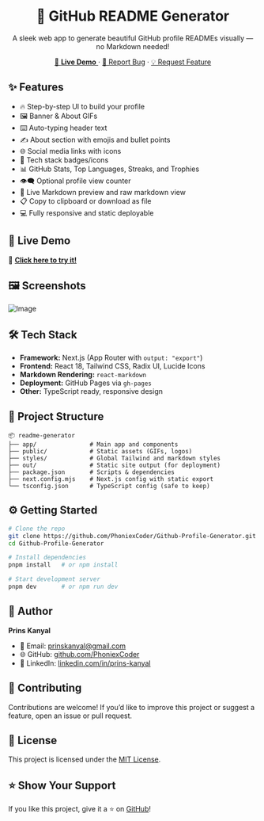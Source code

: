 
<h1 align="center">📝 GitHub README Generator</h1>
<p align="center">
  A sleek web app to generate beautiful GitHub profile READMEs visually — no Markdown needed!
</p>

<p align="center">
  <a href="https://PhoniexCoder.github.io/Github-Profile-Generator" target="_blank">
    🔗 <strong>Live Demo</strong>
  </a>
  ·
  <a href="https://github.com/PhoniexCoder/Github-Profile-Generator/issues" target="_blank">🐛 Report Bug</a>
  ·
  <a href="https://github.com/PhoniexCoder/Github-Profile-Generator/issues" target="_blank">💡 Request Feature</a>
</p>

## ✨ Features

* 🔥 Step-by-step UI to build your profile
* 🖼️ Banner & About GIFs
* ⌨️ Auto-typing header text
* ✍️ About section with emojis and bullet points
* 🌐 Social media links with icons
* 🧰 Tech stack badges/icons
* 📊 GitHub Stats, Top Languages, Streaks, and Trophies
* 👁️‍🗨️ Optional profile view counter
* 🧾 Live Markdown preview and raw markdown view
* 📋 Copy to clipboard or download as file
* 💻 Fully responsive and static deployable

## 🚀 Live Demo

🔗 **[Click here to try it!](https://PhoniexCoder.github.io/Github-Profile-Generator)**

## 🖼️ Screenshots

![Image](https://github.com/user-attachments/assets/8fe30f19-6897-418e-949e-4bf8a6a76b17)

## 🛠️ Tech Stack

* **Framework:** Next.js (App Router with `output: "export"`)
* **Frontend:** React 18, Tailwind CSS, Radix UI, Lucide Icons
* **Markdown Rendering:** `react-markdown`
* **Deployment:** GitHub Pages via `gh-pages`
* **Other:** TypeScript ready, responsive design

## 📂 Project Structure

```
📦 readme-generator
├── app/               # Main app and components
├── public/            # Static assets (GIFs, logos)
├── styles/            # Global Tailwind and markdown styles
├── out/               # Static site output (for deployment)
├── package.json       # Scripts & dependencies
├── next.config.mjs    # Next.js config with static export
└── tsconfig.json      # TypeScript config (safe to keep)
```

## ⚙️ Getting Started

```bash
# Clone the repo
git clone https://github.com/PhoniexCoder/Github-Profile-Generator.git
cd Github-Profile-Generator

# Install dependencies
pnpm install   # or npm install

# Start development server
pnpm dev       # or npm run dev
```

## 👤 Author

**Prins Kanyal**

* 📧 Email: [prinskanyal@gmail.com](mailto:prinskanyal@gmail.com)
* 🌐 GitHub: [github.com/PhoniexCoder](https://github.com/PhoniexCoder)
* 💼 LinkedIn: [linkedin.com/in/prins-kanyal](https://www.linkedin.com/in/prins-kanyal/)

## 🤝 Contributing

Contributions are welcome!
If you’d like to improve this project or suggest a feature, open an issue or pull request.

## 📄 License

This project is licensed under the [MIT License](LICENSE).

## ⭐️ Show Your Support

If you like this project, give it a ⭐️ on [GitHub](https://github.com/PhoniexCoder/Github-Profile-Generator)!
